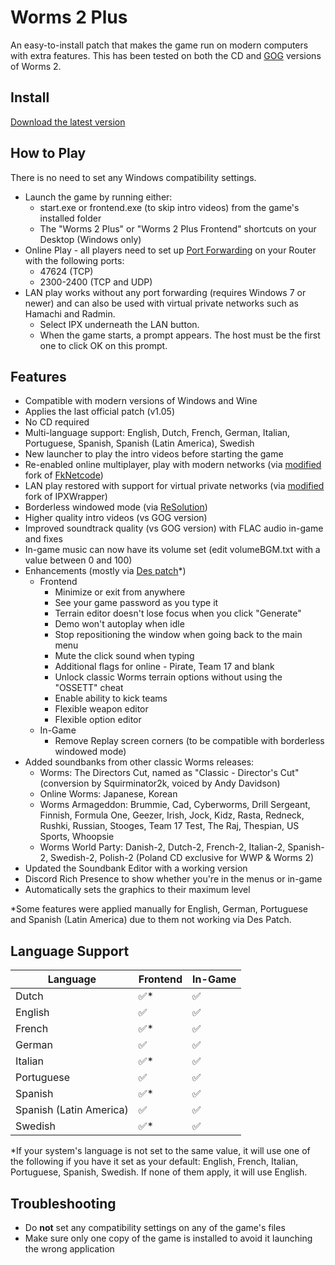 # Worms 2 Plus
An easy-to-install patch that makes the game run on modern computers with extra features.
This has been tested on both the CD and [GOG](https://www.gog.com/game/worms_2) versions of Worms 2.

## Install
[Download the latest version](https://github.com/Carlmundo/W2-Plus/releases/latest)

## How to Play
There is no need to set any Windows compatibility settings.
- Launch the game by running either:
	- start.exe or frontend.exe (to skip intro videos) from the game's installed folder
	- The "Worms 2 Plus" or "Worms 2 Plus Frontend" shortcuts on your Desktop (Windows only)
- Online Play - all players need to set up [Port Forwarding](https://portforward.com/router.htm) on your Router with the following ports:
	- 47624 (TCP)
	- 2300-2400 (TCP and UDP)
- LAN play works without any port forwarding (requires Windows 7 or newer) and can also be used with virtual private networks such as Hamachi and Radmin.
	- Select IPX underneath the LAN button.
	- When the game starts, a prompt appears. The host must be the first one to click OK on this prompt.

## Features
- Compatible with modern versions of Windows and Wine
- Applies the last official patch (v1.05)
- No CD required
- Multi-language support: English, Dutch, French, German, Italian, Portuguese, Spanish, Spanish (Latin America), Swedish
- New launcher to play the intro videos before starting the game
- Re-enabled online multiplayer, play with modern networks (via [modified](https://github.com/Carlmundo/fkNetcode) fork of [FkNetcode](https://worms2d.info/FkNetcode))
- LAN play restored with support for virtual private networks (via [modified](https://github.com/Carlmundo/ipxwrapper-w2) fork of IPXWrapper)
- Borderless windowed mode (via [ReSolution](https://worms2d.info/ReSolution))
- Higher quality intro videos (vs GOG version)
- Improved soundtrack quality (vs GOG version) with FLAC audio in-game and fixes
- In-game music can now have its volume set (edit volumeBGM.txt with a value between 0 and 100)
- Enhancements (mostly via [Des patch](https://worms2d.info/Des_patch)*)
	- Frontend
		- Minimize or exit from anywhere
		- See your game password as you type it
		- Terrain editor doesn't lose focus when you click "Generate"
		- Demo won't autoplay when idle
		- Stop repositioning the window when going back to the main menu
		- Mute the click sound when typing
		- Additional flags for online - Pirate, Team 17 and blank
		- Unlock classic Worms terrain options without using the "OSSETT" cheat
		- Enable ability to kick teams
		- Flexible weapon editor
		- Flexible option editor
	- In-Game	
		- Remove Replay screen corners (to be compatible with borderless windowed mode)
- Added soundbanks from other classic Worms releases:
	- Worms: The Directors Cut, named as "Classic - Director's Cut" (conversion by Squirminator2k, voiced by Andy Davidson)
	- Online Worms: Japanese, Korean
	- Worms Armageddon: Brummie, Cad, Cyberworms, Drill Sergeant, Finnish, Formula One, Geezer, Irish, Jock, Kidz, Rasta, Redneck, Rushki, Russian, Stooges, Team 17 Test, The Raj, Thespian, US Sports, Whoopsie
	- Worms World Party: Danish-2, Dutch-2, French-2, Italian-2, Spanish-2, Swedish-2, Polish-2 (Poland CD exclusive for WWP & Worms 2)
- Updated the Soundbank Editor with a working version
- Discord Rich Presence to show whether you're in the menus or in-game
- Automatically sets the graphics to their maximum level

*Some features were applied manually for English, German, Portuguese and Spanish (Latin America) due to them not working via Des Patch.

## Language Support
| Language                | Frontend | In-Game |
|-------------------------|----------|---------|
| Dutch                   | ✅*      | ✅     |
| English                 | ✅       | ✅     |
| French                  | ✅*      | ✅     |
| German                  | ✅       | ✅     |
| Italian                 | ✅*      | ✅     |
| Portuguese              | ✅       | ✅     |
| Spanish                 | ✅*      | ✅     |
| Spanish (Latin America) | ✅       | ✅     |
| Swedish                 | ✅*      | ✅     |

*If your system's language is not set to the same value, it will use one of the following if you have it set as your default: English, French, Italian, Portuguese, Spanish, Swedish. If none of them apply, it will use English.

## Troubleshooting
 - Do **not** set any compatibility settings on any of the game's files
 - Make sure only one copy of the game is installed to avoid it launching the wrong application